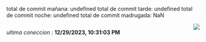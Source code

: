 total de commit mañana: undefined 
total de commit tarde: undefined 
total de commit noche: undefined 
total de commit madrugada: NaN 

<div style="display: flex; justify-content: space-between;">
 <p align="right"><i>ultima coneccion</i> : <b>12/29/2023, 10:31:03 PM</b></p> 
 <img src="https://img.shields.io/badge/GitHub%20Action%20Status-Online-brightgreen?style=flat&logo=githubactions&logoColor=%23ffffff&labelColor=%23181717&color=%232088FF" />
</div>




